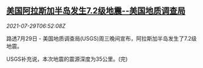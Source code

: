 <!--1627542062000-->
[美国阿拉斯加半岛发生7.2级地震--美国地质调查局](https://cn.reuters.com/article/usa-earthquake-0729-wedn-idCNKBS2EZ0O0)
------

<div><i>2021-07-29T06:52:08Z</i></div><p>路透7月29日 - 美国地质调查局(USGS)周三晚间宣布，阿拉斯加半岛发生了7.2级地震。</p><p>USGS补充说，本次地震的震源深度为35公里。(完)</p>
